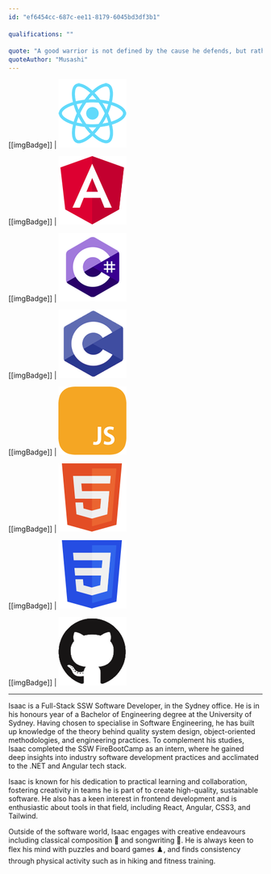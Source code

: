 ```yaml
---
id: "ef6454cc-687c-ee11-8179-6045bd3df3b1"

qualifications: ""

quote: "A good warrior is not defined by the cause he defends, but rather by the meaning that derives from the struggle."
quoteAuthor: "Musashi"
---
```


[[imgBadge]]
| ![React.png](../badges/Developer-react.png)

[[imgBadge]]
| ![Angular.png](../badges/Developer-angular.png)

[[imgBadge]]
| ![C-Sharp.png](../badges/Developer-c-sharp.png)

[[imgBadge]]
| ![C.png](../badges/Developer-c.png)

[[imgBadge]]
| ![C-Sharp.png](../badges/Developer-js.png)

[[imgBadge]]
| ![Web HTML](../badges/Designer-web-html5.png)

[[imgBadge]]
| ![Web HTML](../badges/Designer-web-css3.png)

[[imgBadge]]
| ![Github](../badges/Developer-github.png)

---

Isaac is a Full-Stack SSW Software Developer, in the Sydney office. He is in his honours year of a Bachelor of Engineering degree at the University of Sydney. Having chosen to specialise in Software Engineering, he has built up knowledge of the theory behind quality system design, object-oriented methodologies, and engineering practices. To complement his studies, Isaac completed the SSW FireBootCamp as an intern, where he gained deep insights into industry software development practices and acclimated to the .NET and Angular tech stack. 

Isaac is known for his dedication to practical learning and collaboration, fostering creativity in teams he is part of to create high-quality, sustainable software. He also has a keen interest in frontend development and is enthusiastic about tools in that field, including React, Angular, CSS3, and Tailwind.

Outside of the software world, Isaac engages with creative endeavours including classical composition 🎻 and songwriting 🎼. He is always keen to flex his mind with puzzles and board games ♟️, and finds consistency through physical activity such as in hiking and fitness training.
